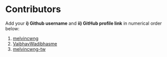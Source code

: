 # Contributors

Add your **i) Github username** and **ii) GitHub profile link** in numerical order below:

1. [melvincwng](https://github.com/melvincwng)
2. [VaibhavWadibhasme](https://github.com/VaibhavWadibhasme)
3. [melvincwng-tw](https://github.com/melvincwng-tw)
